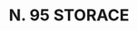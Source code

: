 ---
title: "N. 95 STORACE"
plant-name: "N. 95"
plant-number: "095"
plant-xml: "/assets/xml/plant095.xml"
plant-img1: "/assets/img/plant095_verso.jpg"
plant-img2: "/assets/img/plant095.jpg"
plant-title: "N. 95 STORACE"
plant-taxon-link: ""
plant-taxon-link: ""
layout: single-xml
---